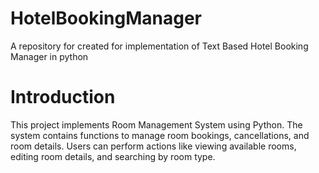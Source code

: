 # HotelBookingManager
A repository for created for implementation of Text Based Hotel Booking Manager in python

# Introduction
This project implements Room Management System using Python.
The system contains functions to manage room bookings, cancellations, and room details.
Users can perform actions like viewing available rooms, editing room details, and searching by room type.
